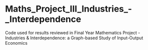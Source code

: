 # Maths_Project_III_Industries_-_Interdependence
Code used for results reviewed in Final Year Mathematics Project - Industries &amp; Interdependence: a Graph-based Study of Input-Output Economics

